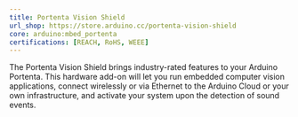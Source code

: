 ```yaml
---
title: Portenta Vision Shield
url_shop: https://store.arduino.cc/portenta-vision-shield
core: arduino:mbed_portenta
certifications: [REACH, RoHS, WEEE]
---
```


The Portenta Vision Shield brings industry-rated features to your Arduino Portenta. This hardware add-on will let you run embedded computer vision applications, connect wirelessly or via Ethernet to the Arduino Cloud or your own infrastructure, and activate your system upon the detection of sound events.